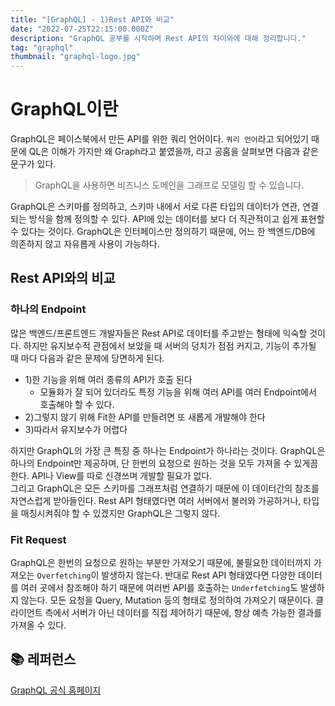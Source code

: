 ```yaml
---
title: "[GraphQL] - 1)Rest API와 비교"
date: "2022-07-25T22:15:00.000Z"
description: "GraphQL 공부를 시작하며 Rest API의 차이와에 대해 정리합니다."
tag: "graphql"
thumbnail: "graphql-logo.jpg"
---
```


# GraphQL이란

GraphQL은 페이스북에서 만든 API를 위한 쿼리 언어이다. `쿼리 언어`라고 되어있기 때문에 QL은 이해가 가지만 왜 Graph라고 붙였을까, 라고 공홈을 살펴보면 다음과 같은 문구가 있다.

> GraphQL을 사용하면 비즈니스 도메인을 그래프로 모델링 할 수 있습니다.

GraphQL은 스키마를 정의하고, 스키마 내에서 서로 다른 타입의 데이터가 연관, 연결되는 방식을 함께 정의할 수 있다. API에 있는 데이터를 보다 더 직관적이고 쉽게 표현할 수 있다는 것이다. GraphQL은 인터페이스만 정의하기 때문에, 어느 한 백엔드/DB에 의존하지 않고 자유롭게 사용이 가능하다.

## Rest API와의 비교

### 하나의 Endpoint
많은 백엔드/프론트엔드 개발자들은 Rest API로 데이터를 주고받는 형태에 익숙할 것이다. 하지만 유지보수적 관점에서 보았을 때 서버의 덩치가 점점 커지고, 기능이 추가될 때 마다 다음과 같은 문제에 당면하게 된다.

- 1)한 기능을 위해 여러 종류의 API가 호출 된다
  - 모듈화가 잘 되어 있더라도 특정 기능을 위해 여러 API를 여러 Endpoint에서 호출해야 할 수 있다.
- 2)그렇지 않기 위해 Fit한 API를 만들려면 또 새롭게 개발해야 한다
- 3)따라서 유지보수가 어렵다

하지만 GraphQL의 가장 큰 특징 중 하나는 Endpoint가 하나라는 것이다. GraphQL은 하나의 Endpoint만 제공하며, 단 한번의 요청으로 원하는 것을 모두 가져올 수 있게끔 한다. API나 View를 따로 신경쓰며 개발할 필요가 없다.   
그리고 GraphQL은 모든 스키마를 그래프처럼 연결하기 때문에 이 데이터간의 참조를 자연스럽게 받아들인다. Rest API 형태였다면 여러 서버에서 불러와 가공하거나, 타입을 매칭시켜줘야 할 수 있겠지만 GraphQL은 그렇지 않다.

### Fit Request
GraphQL은 한번의 요청으로 원하는 부분만 가져오기 때문에, 불필요한 데이터까지 가져오는 `Overfetching`이 발생하지 않는다. 반대로 Rest API 형태였다면 다양한 데이터를 여러 곳에서 참조해야 하기 때문에 여러번 API를 호출하는 `Underfetching`도 발생하지 않는다. 모든 요청을 Query, Mutation 등의 형태로 정의하여 가져오기 때문이다. 클라이언트 측에서 서버가 아닌 데이터를 직접 제어하기 때문에, 항상 예측 가능한 결과를 가져올 수 있다.


## 📚 레퍼런스
[GraphQL 공식 홈페이지](https://graphql-kr.github.io/)
